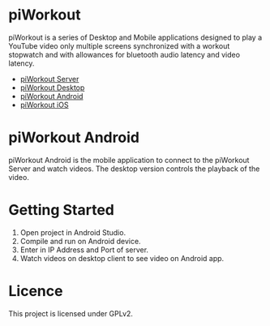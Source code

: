 # piWorkout

piWorkout is a series of Desktop and Mobile applications designed to play a YouTube video only multiple screens synchronized with a workout stopwatch and with allowances for bluetooth audio latency and video latency.

- [piWorkout Server](https://github.com/bcartfall/piworkout-server)
- [piWorkout Desktop](https://github.com/bcartfall/piworkout-desktop)
- [piWorkout Android](https://github.com/bcartfall/piworkout-android)
- [piWorkout iOS](https://github.com/bcartfall/piworkout-ios)

# piWorkout Android 

piWorkout Android is the mobile application to connect to the piWorkout Server and watch videos. The desktop version controls the playback of the video.

# Getting Started

1. Open project in Android Studio.
2. Compile and run on Android device.
3. Enter in IP Address and Port of server.
4. Watch videos on desktop client to see video on Android app.

# Licence

This project is licensed under GPLv2.